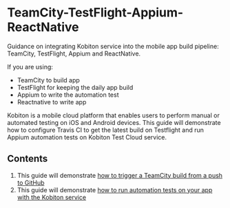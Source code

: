 # TeamCity-TestFlight-Appium-ReactNative
Guidance on integrating Kobiton service into the mobile app build pipeline: TeamCity, TestFlight, Appium and ReactNative.

If you are using:
+ TeamCity to build app
+ TestFlight for keeping the daily app build
+ Appium to write the automation test
+ Reactnative to write app

Kobiton is a mobile cloud platform that enables users to perform manual or automated testing on iOS and Android devices. This guide will demonstrate how to configure Travis CI to get the latest build on Testflight and run Appium automation tests on Kobiton Test Cloud service.

## Contents

1. This guide will demonstrate [how to trigger a TeamCity build from a push to GitHub](1-trigger-TeamCity.md)
2. This guide will demonstrate [how to run automation tests on your app with the Kobiton service](2-run-automation-test.md)